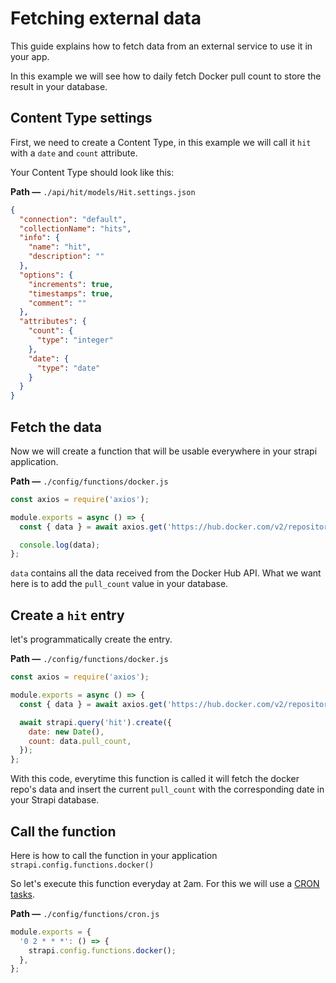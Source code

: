 # Fetching external data

This guide explains how to fetch data from an external service to use it in your app.

In this example we will see how to daily fetch Docker pull count to store the result in your database.

## Content Type settings

First, we need to create a Content Type, in this example we will call it `hit` with a `date` and `count` attribute.

Your Content Type should look like this:

**Path —** `./api/hit/models/Hit.settings.json`

```json
{
  "connection": "default",
  "collectionName": "hits",
  "info": {
    "name": "hit",
    "description": ""
  },
  "options": {
    "increments": true,
    "timestamps": true,
    "comment": ""
  },
  "attributes": {
    "count": {
      "type": "integer"
    },
    "date": {
      "type": "date"
    }
  }
}
```

## Fetch the data

Now we will create a function that will be usable everywhere in your strapi application.

**Path —** `./config/functions/docker.js`

```js
const axios = require('axios');

module.exports = async () => {
  const { data } = await axios.get('https://hub.docker.com/v2/repositories/strapi/strapi/');

  console.log(data);
};
```

`data` contains all the data received from the Docker Hub API. What we want here is to add the `pull_count` value in your database.

## Create a `hit` entry

let's programmatically create the entry.

**Path —** `./config/functions/docker.js`

```js
const axios = require('axios');

module.exports = async () => {
  const { data } = await axios.get('https://hub.docker.com/v2/repositories/strapi/strapi/');

  await strapi.query('hit').create({
    date: new Date(),
    count: data.pull_count,
  });
};
```

With this code, everytime this function is called it will fetch the docker repo's data and insert the current `pull_count` with the corresponding date in your Strapi database.

## Call the function

Here is how to call the function in your application `strapi.config.functions.docker()`

So let's execute this function everyday at 2am. For this we will use a [CRON tasks](/developer-docs/latest/setup-deployment-guides/configurations.md#cron-tasks).

**Path —** `./config/functions/cron.js`

```js
module.exports = {
  '0 2 * * *': () => {
    strapi.config.functions.docker();
  },
};
```
